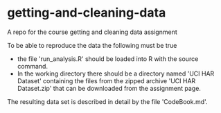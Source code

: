 getting-and-cleaning-data
=========================

A repo for the course getting and cleaning data assignment

To be able to reproduce the data the following must be true
* the file 'run_analysis.R' should be loaded into R with the source command.
* In the working directory there should be a directory named 'UCI HAR Dataset' containing the files from the zipped archive 'UCI HAR Dataset.zip' that can be downloaded from the assignment page.

The resulting data set is described in detail by the file 'CodeBook.md'.
